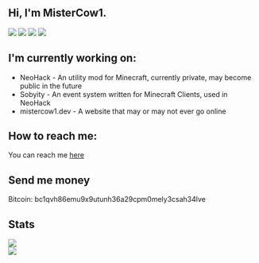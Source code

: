 ## Hi, I'm MisterCow1.

![](https://img.shields.io/badge/-java-orange?style=for-the-badge&logo=java&logoColor=white)
![](https://img.shields.io/badge/-typescipt-blue?style=for-the-badge&logo=typescript&logoColor=white)
![](https://img.shields.io/badge/-NextJs-black?logo=next.js&logoColor=white&style=for-the-badge)
![](https://img.shields.io/badge/-ReactJs-61DAFB?logo=react&logoColor=white&style=for-the-badge)

## I'm currently working on:
* NeoHack - An utility mod for Minecraft, currently private, may become public in the future
* Sobyity - An event system written for Minecraft Clients, used in NeoHack
* mistercow1.dev - A website that may or may not ever go online

## How to reach me:
You can reach me [here](https://www.youtube.com/watch?v=dQw4w9WgXcQ)

## Send me money
Bitcoin: bc1qvh86emu9x9utunh36a29cpm0mely3csah34lve

## Stats
![](https://github-readme-stats.vercel.app/api?username=MisterCow1&theme=dark) \
![](https://github-readme-stats.vercel.app/api/top-langs/?username=MisterCow1&theme=dark)
